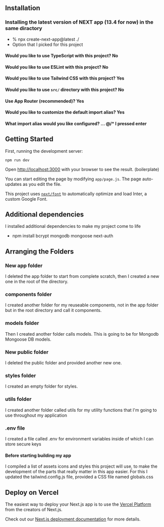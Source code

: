 ## Installation 
### Installing the latest version of NEXT app (13.4 for now) in the same diractory
- % npx create-next-app@latest ./
- Option that I picked for this project

#### Would you like to use TypeScript with this project?  No 
#### Would you like to use ESLint with this project?  No
#### Would you like to use Tailwind CSS with this project? Yes
#### Would you like to use `src/` directory with this project? No 
#### Use App Router (recommended)?  Yes
#### Would you like to customize the default import alias? Yes
#### What import alias would you like configured? … @/*   I pressed enter

## Getting Started

First, running the development server:

```
npm run dev
```

Open [http://localhost:3000](http://localhost:3000) with your browser to see the result. (boilerplate)

You can start editing the page by modifying `app/page.js`. The page auto-updates as you edit the file.

This project uses [`next/font`](https://nextjs.org/docs/basic-features/font-optimization) to automatically optimize and load Inter, a custom Google Font.

## Additional dependencies 

I installed additional dependencies to make my project come to life

- npm install bcrypt mongodb mongoose next-auth
## Arranging the Folders
### New app folder
I deleted the app folder to start from complete scratch, then I created a new one in the root of the directory.
### components folder
I created another folder for my reuseable components, not in the app folder but in the root directory and call it components.
### models folder
Then I created another folder calls models. This is going to be for Mongodb Mongoose DB models.
### New public folder
I deleted the public folder and provided another new one.
### styles folder
I created an empty folder for styles.
### utils folder
I created another folder called utils for my utility functions that I'm going to use throughout my application 

### .env file
I created a file called .env for environment variables inside of which I can store secure keys

#### Before starting building my app 
I compiled a list of assets icons and styles this project will use, to make the development of the parts that really matter in this app easier. 
For this I updated the tailwind.config.js file, provided a CSS file named globals.css 








## Deploy on Vercel

The easiest way to deploy your Next.js app is to use the [Vercel Platform](https://vercel.com/new?utm_medium=default-template&filter=next.js&utm_source=create-next-app&utm_campaign=create-next-app-readme) from the creators of Next.js.

Check out our [Next.js deployment documentation](https://nextjs.org/docs/deployment) for more details.


